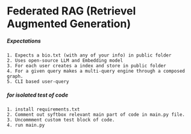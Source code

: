 # Federated RAG (Retrievel Augmented Generation)

##### Expectations
```
1. Expects a bio.txt (with any of your info) in public folder
2. Uses open-source LLM and Embedding model
3. For each user creates a index and store in public folder
4. For a given query makes a multi-query engine through a composed graph.
5. CLI based user-query
```


##### for isolated test of code
```
1. install requirements.txt
2. Comment out syftbox relevant main part of code in main.py file.
3. Uncommment custom test block of code.
4. run main.py
```